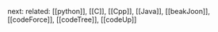 
next: 
related: [[python]], [[C]], [[Cpp]], [[Java]], [[beakJoon]], [[codeForce]], [[codeTree]], [[codeUp]]
